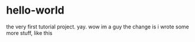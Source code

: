 # hello-world
the very first tutorial project. yay.
wow im a guy
the change is i wrote some more stuff, like this

